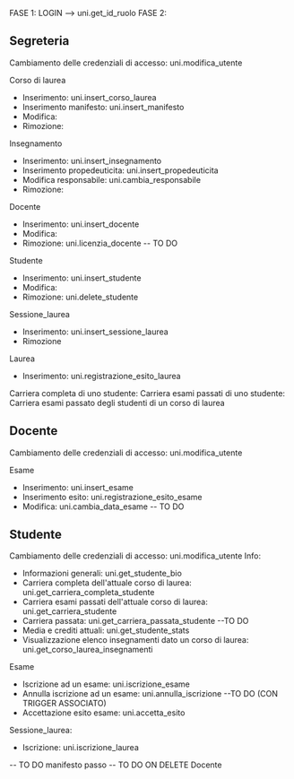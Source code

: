FASE 1: LOGIN --> uni.get_id_ruolo
FASE 2: 
## Segreteria
Cambiamento delle credenziali di accesso: uni.modifica_utente

Corso di laurea
- Inserimento: uni.insert_corso_laurea
- Inserimento manifesto: uni.insert_manifesto
- Modifica: 
- Rimozione: 

Insegnamento
- Inserimento: uni.insert_insegnamento
- Inserimento propedeuticita: uni.insert_propedeuticita
- Modifica responsabile: uni.cambia_responsabile
- Rimozione: 

Docente
- Inserimento: uni.insert_docente
- Modifica: 
- Rimozione: uni.licenzia_docente -- TO DO

Studente
- Inserimento: uni.insert_studente
- Modifica: 
- Rimozione: uni.delete_studente

Sessione_laurea
- Inserimento: uni.insert_sessione_laurea
- Rimozione

Laurea
- Inserimento: uni.registrazione_esito_laurea

Carriera completa di uno studente: 
Carriera esami passati di uno studente: 
Carriera esami passato degli studenti di un corso di laurea


## Docente
Cambiamento delle credenziali di accesso: uni.modifica_utente

Esame
- Inserimento: uni.insert_esame
- Inserimento esito: uni.registrazione_esito_esame
- Modifica: uni.cambia_data_esame -- TO DO


## Studente
Cambiamento delle credenziali di accesso: uni.modifica_utente
Info:
- Informazioni generali: uni.get_studente_bio
- Carriera completa dell'attuale corso di laurea: uni.get_carriera_completa_studente 
- Carriera esami passati dell'attuale corso di laurea: uni.get_carriera_studente 
- Carriera passata: uni.get_carriera_passata_studente --TO DO
- Media e crediti attuali: uni.get_studente_stats
- Visualizzazione elenco insegnamenti dato un corso di laurea: uni.get_corso_laurea_insegnamenti

Esame
- Iscrizione ad un esame: uni.iscrizione_esame
- Annulla iscrizione ad un esame: uni.annulla_iscrizione --TO DO (CON TRIGGER ASSOCIATO)
- Accettazione esito esame: uni.accetta_esito


Sessione_laurea:
- Iscrizione: uni.iscrizione_laurea


-- TO DO manifesto passo
-- TO DO ON DELETE Docente
